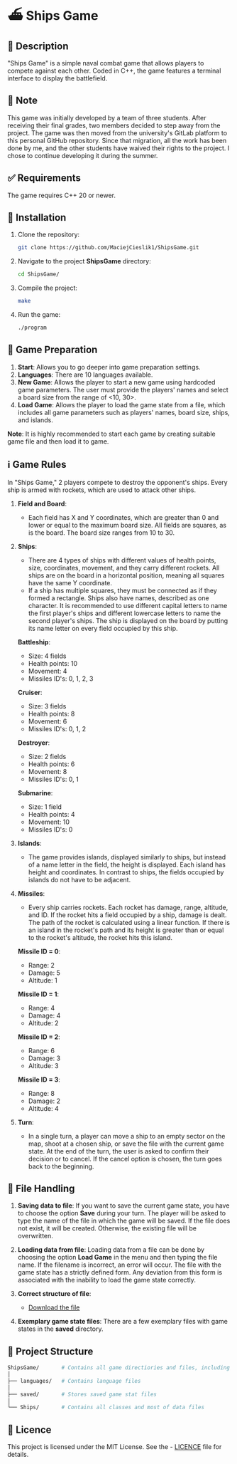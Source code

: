 # ⛴️ Ships Game

## 📜 Description

"Ships Game" is a simple naval combat game that allows players to compete against each other. Coded in C++, the game features a terminal interface to display the battlefield.

## 📝 Note

This game was initially developed by a team of three students. After receiving their final grades, two members decided to step away from the project. The game was then moved from the university's GitLab platform to this personal GitHub repository. Since that migration, all the work has been done by me, and the other students have waived their rights to the project. I chose to continue developing it during the summer.

## ✅ Requirements

The game requires C++ 20 or newer.

## 💾 Installation

1. Clone the repository:
    ```sh
    git clone https://github.com/MaciejCieslik1/ShipsGame.git
    ```

2. Navigate to the project **ShipsGame** directory:
    ```sh
    cd ShipsGame/
    ```

3. Compile the project:
    ```sh
    make
    ```

4. Run the game:
    ```sh
    ./program
    ```

## 🎯 Game Preparation

1. **Start**: Allows you to go deeper into game preparation settings.
2. **Languages**: There are 10 languages available.
3. **New Game**: Allows the player to start a new game using hardcoded game parameters. The user must provide the players' names and select a board size from the range of <10, 30>.
4. **Load Game**: Allows the player to load the game state from a file, which includes all game parameters such as players' names, board size, ships, and islands.

**Note**: It is highly recommended to start each game by creating suitable game file and then load it to game.

## ℹ️ Game Rules

In "Ships Game," 2 players compete to destroy the opponent's ships. Every ship is armed with rockets, which are used to attack other ships.

1. **Field and Board**:
   - Each field has X and Y coordinates, which are greater than 0 and lower or equal to the maximum board size. All fields are squares, as is the board. The board size ranges from 10 to 30.

2. **Ships**:
   - There are 4 types of ships with different values of health points, size, coordinates, movement, and they carry different rockets. All ships are on the board in a horizontal position, meaning all squares have the same Y coordinate.
   - If a ship has multiple squares, they must be connected as if they formed a rectangle. Ships also have names, described as one character. It is recommended to use different capital letters to name the first player's ships and different lowercase letters to name the second player's ships. The ship is displayed on the board by putting its name letter on every field occupied by this ship.

    **Battleship**:
   - Size: 4 fields
   - Health points: 10
   - Movement: 4
   - Missiles ID's: 0, 1, 2, 3

   **Cruiser**:
   - Size: 3 fields
   - Health points: 8
   - Movement: 6
   - Missiles ID's: 0, 1, 2

   **Destroyer**:
   - Size: 2 fields
   - Health points: 6
   - Movement: 8
   - Missiles ID's: 0, 1

   **Submarine**:
   - Size: 1 field
   - Health points: 4
   - Movement: 10
   - Missiles ID's: 0

3. **Islands**:
   - The game provides islands, displayed similarly to ships, but instead of a name letter in the field, the height is displayed. Each island has height and coordinates. In contrast to ships, the fields occupied by islands do not have to be adjacent.

4. **Missiles**:
   - Every ship carries rockets. Each rocket has damage, range, altitude, and ID. If the rocket hits a field occupied by a ship, damage is dealt. The path of the rocket is calculated using a linear function. If there is an island in the rocket's path and its height is greater than or equal to the rocket's altitude, the rocket hits this island.

    **Missile ID = 0**:
   - Range: 2
   - Damage: 5
   - Altitude: 1
    
    **Missile ID = 1**:
   - Range: 4
   - Damage: 4
   - Altitude: 2
   
    **Missile ID = 2**:
   - Range: 6
   - Damage: 3
   - Altitude: 3

    **Missile ID = 3**:
   - Range: 8
   - Damage: 2
   - Altitude: 4

5. **Turn**: 
   - In a single turn, a player can move a ship to an empty sector on the map, shoot at a chosen ship, or save the file with the current game state. At the end of the turn, the user is asked to confirm their decision or to cancel. If the cancel option is chosen, the turn goes back to the beginning.

## 📄 File Handling

1. **Saving data to file**: If you want to save the current game state, you have to choose the option **Save** during your turn. The player will be asked to type the name of the file in which the game will be saved. If the file does not exist, it will be created. Otherwise, the existing file will be overwritten.

2. **Loading data from file**: Loading data from a file can be done by choosing the option **Load Game** in the menu and then typing the file name. If the filename is incorrect, an error will occur. The file with the game state has a strictly defined form. Any deviation from this form is associated with the inability to load the game state correctly.

3. **Correct structure of file**:
   - [Download the file](https://github.com/MaciejCieslik1/ShipsGame/blob/master/saved/game_example)

4. **Exemplary game state files**: There are a few exemplary files with game states in the **saved** directory.

## 📁 Project Structure

```bash
ShipsGame/       # Contains all game directiories and files, including main.cpp and makefile
│
├── languages/   # Contains language files 
│
├── saved/       # Stores saved game stat files
│
└── Ships/       # Contains all classes and most of data files
```

## 📜 Licence
This project is licensed under the MIT License. See the - [LICENCE](https://github.com/MaciejCieslik1/ShipsGame/blob/master/LICENCE) file for details.



































